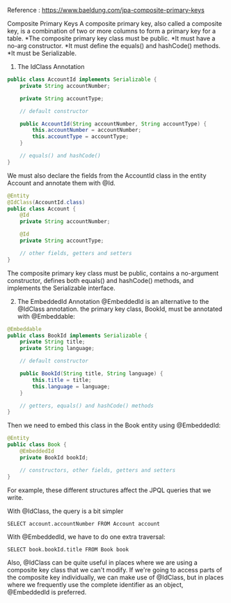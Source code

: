Reference
: https://www.baeldung.com/jpa-composite-primary-keys

Composite Primary Keys
A composite primary key, also called a composite key, is a combination of two or more columns to form a primary key for a table.
*The composite primary key class must be public.
*It must have a no-arg constructor.
*It must define the equals() and hashCode() methods.
*It must be Serializable.


1. The IdClass Annotation

```AccountId.java
public class AccountId implements Serializable {
    private String accountNumber;

    private String accountType;

    // default constructor

    public AccountId(String accountNumber, String accountType) {
        this.accountNumber = accountNumber;
        this.accountType = accountType;
    }

    // equals() and hashCode()
}
```
We must also declare the fields from the AccountId class in the entity Account and annotate them with @Id.


```Account.java
@Entity
@IdClass(AccountId.class)
public class Account {
    @Id
    private String accountNumber;

    @Id
    private String accountType;

    // other fields, getters and setters
}
```

The composite primary key class must be public, contains a no-argument constructor, defines both equals() and hashCode() methods, and implements the Serializable interface.

2. The EmbeddedId Annotation
@EmbeddedId is an alternative to the @IdClass annotation.
the primary key class, BookId, must be annotated with @Embeddable:

```BookId.java
@Embeddable
public class BookId implements Serializable {
    private String title;
    private String language;

    // default constructor

    public BookId(String title, String language) {
        this.title = title;
        this.language = language;
    }

    // getters, equals() and hashCode() methods
}
```
Then we need to embed this class in the Book entity using @EmbeddedId:

```Book.java
@Entity
public class Book {
    @EmbeddedId
    private BookId bookId;

    // constructors, other fields, getters and setters
}
```



For example, these different structures affect the JPQL queries that we write.

With @IdClass, the query is a bit simpler
```
SELECT account.accountNumber FROM Account account
```


With @EmbeddedId, we have to do one extra traversal:
```
SELECT book.bookId.title FROM Book book
```


Also, @IdClass can be quite useful in places where we are using a composite key class that we can't modify.
If we're going to access parts of the composite key individually, we can make use of @IdClass, but in places where we frequently use the complete identifier as an object, @EmbeddedId is preferred.